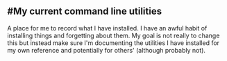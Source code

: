 #My current command line utilities
---
A place for me to record what I have installed. I have an awful habit of 
installing things and forgetting about them. My goal is not really to change 
this but instead make sure I'm documenting the utilities I have installed
for my own reference and potentially for others' (although probably not).
